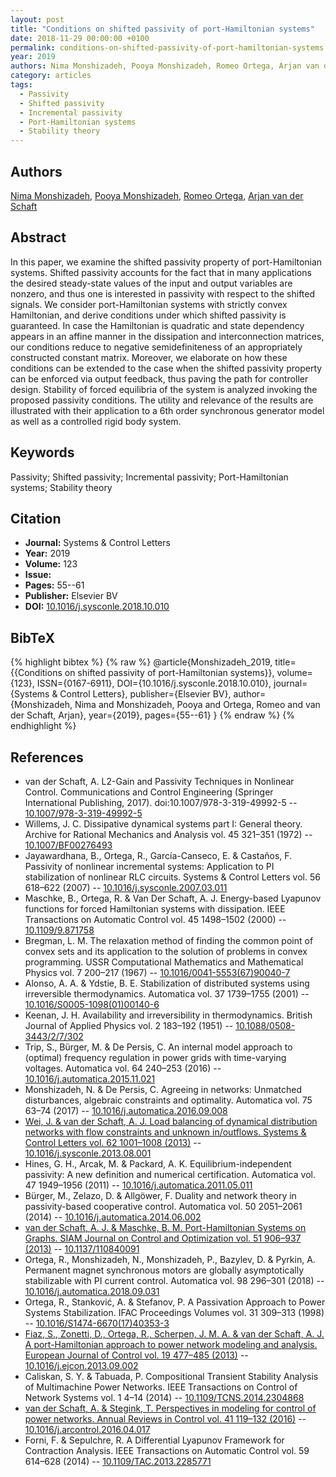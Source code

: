 ```yaml
---
layout: post
title: "Conditions on shifted passivity of port-Hamiltonian systems"
date: 2018-11-29 00:00:00 +0100
permalink: conditions-on-shifted-passivity-of-port-hamiltonian-systems
year: 2019
authors: Nima Monshizadeh, Pooya Monshizadeh, Romeo Ortega, Arjan van der Schaft
category: articles
tags:
  - Passivity
  - Shifted passivity
  - Incremental passivity
  - Port-Hamiltonian systems
  - Stability theory
---
```

 
## Authors
[Nima Monshizadeh](authors/nima-monshizadeh), [Pooya Monshizadeh](authors/pooya-monshizadeh), [Romeo Ortega](authors/romeo-ortega), [Arjan van der Schaft](authors/arjan-van-der-schaft)
 
## Abstract
In this paper, we examine the shifted passivity property of port-Hamiltonian systems. Shifted passivity accounts for the fact that in many applications the desired steady-state values of the input and output variables are nonzero, and thus one is interested in passivity with respect to the shifted signals. We consider port-Hamiltonian systems with strictly convex Hamiltonian, and derive conditions under which shifted passivity is guaranteed. In case the Hamiltonian is quadratic and state dependency appears in an affine manner in the dissipation and interconnection matrices, our conditions reduce to negative semidefiniteness of an appropriately constructed constant matrix. Moreover, we elaborate on how these conditions can be extended to the case when the shifted passivity property can be enforced via output feedback, thus paving the path for controller design. Stability of forced equilibria of the system is analyzed invoking the proposed passivity conditions. The utility and relevance of the results are illustrated with their application to a 6th order synchronous generator model as well as a controlled rigid body system.
 
## Keywords
Passivity; Shifted passivity; Incremental passivity; Port-Hamiltonian systems; Stability theory
 
## Citation
- **Journal:** Systems &amp; Control Letters
- **Year:** 2019
- **Volume:** 123
- **Issue:** 
- **Pages:** 55--61
- **Publisher:** Elsevier BV
- **DOI:** [10.1016/j.sysconle.2018.10.010](https://doi.org/10.1016/j.sysconle.2018.10.010)
 
## BibTeX
{% highlight bibtex %}
{% raw %}
@article{Monshizadeh_2019,
  title={{Conditions on shifted passivity of port-Hamiltonian systems}},
  volume={123},
  ISSN={0167-6911},
  DOI={10.1016/j.sysconle.2018.10.010},
  journal={Systems &amp; Control Letters},
  publisher={Elsevier BV},
  author={Monshizadeh, Nima and Monshizadeh, Pooya and Ortega, Romeo and van der Schaft, Arjan},
  year={2019},
  pages={55--61}
}
{% endraw %}
{% endhighlight %}
 
## References
- van der Schaft, A. L2-Gain and Passivity Techniques in Nonlinear Control. Communications and Control Engineering (Springer International Publishing, 2017). doi:10.1007/978-3-319-49992-5 -- [10.1007/978-3-319-49992-5](https://doi.org/10.1007/978-3-319-49992-5)
- Willems, J. C. Dissipative dynamical systems part I: General theory. Archive for Rational Mechanics and Analysis vol. 45 321–351 (1972) -- [10.1007/BF00276493](https://doi.org/10.1007/BF00276493)
- Jayawardhana, B., Ortega, R., García-Canseco, E. & Castaños, F. Passivity of nonlinear incremental systems: Application to PI stabilization of nonlinear RLC circuits. Systems &amp; Control Letters vol. 56 618–622 (2007) -- [10.1016/j.sysconle.2007.03.011](https://doi.org/10.1016/j.sysconle.2007.03.011)
- Maschke, B., Ortega, R. & Van Der Schaft, A. J. Energy-based Lyapunov functions for forced Hamiltonian systems with dissipation. IEEE Transactions on Automatic Control vol. 45 1498–1502 (2000) -- [10.1109/9.871758](https://doi.org/10.1109/9.871758)
- Bregman, L. M. The relaxation method of finding the common point of convex sets and its application to the solution of problems in convex programming. USSR Computational Mathematics and Mathematical Physics vol. 7 200–217 (1967) -- [10.1016/0041-5553(67)90040-7](https://doi.org/10.1016/0041-5553(67)90040-7)
- Alonso, A. A. & Ydstie, B. E. Stabilization of distributed systems using irreversible thermodynamics. Automatica vol. 37 1739–1755 (2001) -- [10.1016/S0005-1098(01)00140-6](https://doi.org/10.1016/S0005-1098(01)00140-6)
- Keenan, J. H. Availability and irreversibility in thermodynamics. British Journal of Applied Physics vol. 2 183–192 (1951) -- [10.1088/0508-3443/2/7/302](https://doi.org/10.1088/0508-3443/2/7/302)
- Trip, S., Bürger, M. & De Persis, C. An internal model approach to (optimal) frequency regulation in power grids with time-varying voltages. Automatica vol. 64 240–253 (2016) -- [10.1016/j.automatica.2015.11.021](https://doi.org/10.1016/j.automatica.2015.11.021)
- Monshizadeh, N. & De Persis, C. Agreeing in networks: Unmatched disturbances, algebraic constraints and optimality. Automatica vol. 75 63–74 (2017) -- [10.1016/j.automatica.2016.09.008](https://doi.org/10.1016/j.automatica.2016.09.008)
- [Wei, J. & van der Schaft, A. J. Load balancing of dynamical distribution networks with flow constraints and unknown in/outflows. Systems &amp; Control Letters vol. 62 1001–1008 (2013)](load-balancing-of-dynamical-distribution-networks-with-flow-constraints-and-unknown-in-outflows) -- [10.1016/j.sysconle.2013.08.001](https://doi.org/10.1016/j.sysconle.2013.08.001)
- Hines, G. H., Arcak, M. & Packard, A. K. Equilibrium-independent passivity: A new definition and numerical certification. Automatica vol. 47 1949–1956 (2011) -- [10.1016/j.automatica.2011.05.011](https://doi.org/10.1016/j.automatica.2011.05.011)
- Bürger, M., Zelazo, D. & Allgöwer, F. Duality and network theory in passivity-based cooperative control. Automatica vol. 50 2051–2061 (2014) -- [10.1016/j.automatica.2014.06.002](https://doi.org/10.1016/j.automatica.2014.06.002)
- [van der Schaft, A. J. & Maschke, B. M. Port-Hamiltonian Systems on Graphs. SIAM Journal on Control and Optimization vol. 51 906–937 (2013)](port-hamiltonian-systems-on-graphs) -- [10.1137/110840091](https://doi.org/10.1137/110840091)
- Ortega, R., Monshizadeh, N., Monshizadeh, P., Bazylev, D. & Pyrkin, A. Permanent magnet synchronous motors are globally asymptotically stabilizable with PI current control. Automatica vol. 98 296–301 (2018) -- [10.1016/j.automatica.2018.09.031](https://doi.org/10.1016/j.automatica.2018.09.031)
- Ortega, R., Stanković, A. & Stefanov, P. A Passivation Approach to Power Systems Stabilization. IFAC Proceedings Volumes vol. 31 309–313 (1998) -- [10.1016/S1474-6670(17)40353-3](https://doi.org/10.1016/S1474-6670(17)40353-3)
- [Fiaz, S., Zonetti, D., Ortega, R., Scherpen, J. M. A. & van der Schaft, A. J. A port-Hamiltonian approach to power network modeling and analysis. European Journal of Control vol. 19 477–485 (2013)](a-port-hamiltonian-approach-to-power-network-modeling-and-analysis) -- [10.1016/j.ejcon.2013.09.002](https://doi.org/10.1016/j.ejcon.2013.09.002)
- Caliskan, S. Y. & Tabuada, P. Compositional Transient Stability Analysis of Multimachine Power Networks. IEEE Transactions on Control of Network Systems vol. 1 4–14 (2014) -- [10.1109/TCNS.2014.2304868](https://doi.org/10.1109/TCNS.2014.2304868)
- [van der Schaft, A. & Stegink, T. Perspectives in modeling for control of power networks. Annual Reviews in Control vol. 41 119–132 (2016)](perspectives-in-modeling-for-control-of-power-networks) -- [10.1016/j.arcontrol.2016.04.017](https://doi.org/10.1016/j.arcontrol.2016.04.017)
- Forni, F. & Sepulchre, R. A Differential Lyapunov Framework for Contraction Analysis. IEEE Transactions on Automatic Control vol. 59 614–628 (2014) -- [10.1109/TAC.2013.2285771](https://doi.org/10.1109/TAC.2013.2285771)

